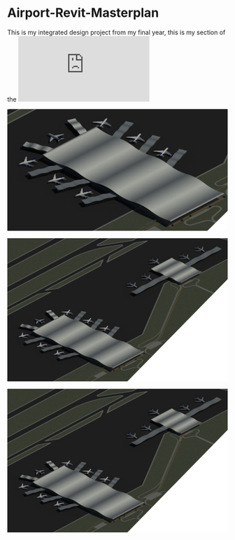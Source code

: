 # Airport-Revit-Masterplan
This is my integrated design project from my final year, this is my section of the ![Report](https://github.com/conorkelly1307/Airport-Revit-Masterplan/blob/main/Airport%20Revit%20Masterplan.pdf)

![Airport](https://raw.githubusercontent.com/conorkelly1307/Airport-Revit-Masterplan/main/Airport%20Revit%20Model.JPG)

![Airport](https://raw.githubusercontent.com/conorkelly1307/Airport-Revit-Masterplan/main/Airport%20Full%20Layout%20(3D%20View).JPG)

![Airport](https://raw.githubusercontent.com/conorkelly1307/Airport-Revit-Masterplan/main/Airport%20Full%20Layout%20(3D%20View).JPG)




